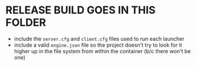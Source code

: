 # RELEASE BUILD GOES IN THIS FOLDER

* include the `server.cfg` and `client.cfg` files used to run each launcher
* include a valid `engine.json` file so the project doesn't try to look for it higher up in the file system from within the container (b/c there won't be one)